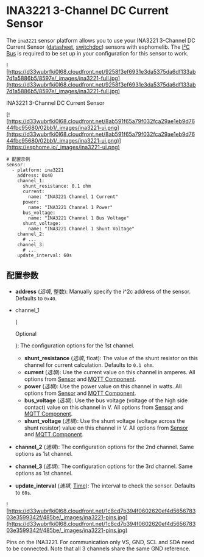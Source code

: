 # INA3221 3-Channel DC Current Sensor

The `ina3221` sensor platform allows you to use your INA3221 3-Channel DC Current Sensor ([datasheet](http://www.ti.com/lit/ds/symlink/ina3221.pdf), [switchdoc](http://www.switchdoc.com/ina3221-breakout-board/)) sensors with esphomelib. The [I²C Bus](https://esphome.io/components/i2c#i2c) is required to be set up in your configuration for this sensor to work.

![https://d33wubrfki0l68.cloudfront.net/9258f3ef6931e3da5375da6df133ab7d1a5886b5/8597e/_images/ina3221-full.jpg](https://d33wubrfki0l68.cloudfront.net/9258f3ef6931e3da5375da6df133ab7d1a5886b5/8597e/_images/ina3221-full.jpg)

INA3221 3-Channel DC Current Sensor

[![https://d33wubrfki0l68.cloudfront.net/8ab591f65a79f032fca29ae1eb9d7644fbc95680/02bb1/_images/ina3221-ui.png](https://d33wubrfki0l68.cloudfront.net/8ab591f65a79f032fca29ae1eb9d7644fbc95680/02bb1/_images/ina3221-ui.png)](https://esphome.io/_images/ina3221-ui.png)

```
# 配置示例
sensor:
  - platform: ina3221
    address: 0x40
    channel_1:
      shunt_resistance: 0.1 ohm
      current:
        name: "INA3221 Channel 1 Current"
      power:
        name: "INA3221 Channel 1 Power"
      bus_voltage:
        name: "INA3221 Channel 1 Bus Voltage"
      shunt_voltage:
        name: "INA3221 Channel 1 Shunt Voltage"
    channel_2:
      # ...
    channel_3:
      # ...
    update_interval: 60s
```

## **配置参数**

- **address** (*选填*, 整数): Manually specify the i^2c address of the sensor. Defaults to `0x40`.

- channel_1

   

  (

  Optional

  ): The configuration options for the 1st channel.

  - **shunt_resistance** (*选填*, float): The value of the shunt resistor on this channel for current calculation. Defaults to `0.1 ohm`.
  - **current** (*选填*): Use the current value on this channel in amperes. All options from [Sensor](https://esphome.io/components/sensor/#config-sensor) and [MQTT Component](https://esphome.io/components/mqtt#config-mqtt-component).
  - **power** (*选填*): Use the power value on this channel in watts. All options from [Sensor](https://esphome.io/components/sensor/#config-sensor) and [MQTT Component](https://esphome.io/components/mqtt#config-mqtt-component).
  - **bus_voltage** (*选填*): Use the bus voltage (voltage of the high side contact) value on this channel in V. All options from [Sensor](https://esphome.io/components/sensor/#config-sensor) and [MQTT Component](https://esphome.io/components/mqtt#config-mqtt-component).
  - **shunt_voltage** (*选填*): Use the shunt voltage (voltage across the shunt resistor) value on this channel in V. All options from [Sensor](https://esphome.io/components/sensor/#config-sensor) and [MQTT Component](https://esphome.io/components/mqtt#config-mqtt-component).

- **channel_2** (*选填*): The configuration options for the 2nd channel. Same options as 1st channel.

- **channel_3** (*选填*): The configuration options for the 3rd channel. Same options as 1st channel.

- **update_interval** (*选填*, [Time](https://esphome.io/guides/configuration-types#config-time)): The interval to check the sensor. Defaults to `60s`.

![https://d33wubrfki0l68.cloudfront.net/1c8cd7b394f0602620ef4d565678303e3599342f/485be/_images/ina3221-pins.jpg](https://d33wubrfki0l68.cloudfront.net/1c8cd7b394f0602620ef4d565678303e3599342f/485be/_images/ina3221-pins.jpg)

Pins on the INA3221. For communication only VS, GND, SCL and SDA need to be connected. Note that all 3 channels share the same GND reference.
